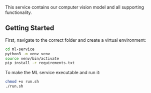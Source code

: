 This service contains our computer vision model and all supporting functionality.

## Getting Started

First, navigate to the correct folder and create a virtual environment:

```bash
cd ml-service
python3 -m venv venv
source venv/bin/activate
pip install -r requirements.txt
```

To make the ML service executable and run it:

```bash
chmod +x run.sh
./run.sh
```
